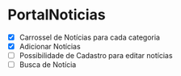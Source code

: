 # PortalNoticias

- [x] Carrossel de Notícias para cada categoria
- [x] Adicionar Notícias
- [ ] Possibilidade de Cadastro para editar notícias
- [ ] Busca de Notícia 
